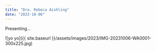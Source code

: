 ```yaml
---
title: "Dra. Rebeca Aishling"
date: "2023-10-06"
---
```


Presenting...

![yo yo]({{ site.baseurl }}/assets/images/2023/IMG-20231006-WA0001-300x225.jpg)
